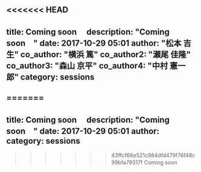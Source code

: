 <<<<<<< HEAD
---
title: Coming soon　
description: "Coming soon　"
date: 2017-10-29 05:01
author: "松本 吉生"
co_author: "横浜 篤"
co_author2: "瀬尾 佳隆"
co_author3: "森山 京平"
co_author4: "中村 憲一郎"
category: sessions
---
=======
---
title: Coming soon　
description: "Coming soon　"
date: 2017-10-29 05:01
author: 
category: sessions
---
>>>>>>> 43ffcf66e521c984dfd479f76f48c99bfa79317f
Coming soon　